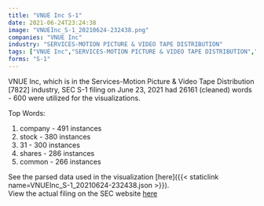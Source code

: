 ```yaml
---
title: "VNUE Inc S-1"
date: 2021-06-24T23:24:38
image: "VNUEInc_S-1_20210624-232438.png"
companies: "VNUE Inc"
industry: "SERVICES-MOTION PICTURE & VIDEO TAPE DISTRIBUTION"
tags: ["VNUE Inc","SERVICES-MOTION PICTURE & VIDEO TAPE DISTRIBUTION","06-23-2021","S-1"]
forms: "S-1"
---
```

VNUE Inc, which is in the Services-Motion Picture & Video Tape Distribution [7822] industry, SEC S-1 filing on June 23, 2021 had 26161 (cleaned) words - 600 were utilized for the visualizations.

Top Words:
1. company - 491 instances
2. stock - 380 instances
3. 31 - 300 instances
4. shares - 286 instances
5. common - 266 instances


See the parsed data used in the visualization [here]({{< staticlink name=VNUEInc_S-1_20210624-232438.json >}}).  
View the actual filing on the SEC website [here](https://www.sec.gov/Archives/edgar/data/1376804/0001477932-21-004203.txt)